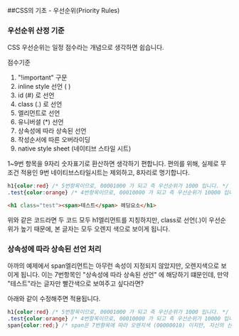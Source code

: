 ##CSS의 기초 - 우선순위(Priority Rules)
### 우선순위 산정 기준

CSS 우선순위는 일정 점수라는 개념으로 생각하면 쉽습니다.

점수기준
1. "!important" 구문
2. inline style 선언 ( <E style=""></E> )
3. id (#) 로 선언
4. class (.) 로 선언
5. 엘리먼트로 선언
6. 유니버셜 (*) 선언
7. 상속성에 따라 상속된 선언
8. 작성순서에 따른 오버라이딩
9. native style sheet (네이티브 스타일 시트)

1~9번 항목을 9자리 숫자표기로 환산하면 생각하기 편합니다.
편의를 위해, 실제로 무조건 적용인 9번 네이티브스타일시트는 제외하고, 8자리로 명기합니다.

```css
h1{color:red} /* 5번항목이므로, 00001000 가 되고 즉 우선순위가 1000 입니다. */
.test{color:orange} /* 4번항목이므로, 00010000 가 되고 즉 우선순위가 10000 입니다. */
```
```html
<h1 class="test"><span>테스트</span> 헤딩요소</h1>
```

위와 같은 코드라면 두 코드 모두 h1엘리먼트를 지칭하지만, class로 선언(.)이 우선순위가 높기 때문에,
본 글자는 모두 오렌지 색으로 보이게 됩니다.


### 상속성에 따라 상속된 선언 처리

아까의 예제에서 span엘리먼트는 아무런 속성이 지정되지 않았지만, 오렌지색으로 보이게 됩니다.
이는 7번항목인 "상속성에 따라 상속된 선언" 에 해당하기 떄문인데, 만약 "테스트"라는 글자만 빨간색으로 보여주고 싶다라면?

아래와 같이 수정해주면 적용됩니다.

```css
h1{color:red} /* 5번항목이므로, 00001000 가 되고 즉 우선순위가 1000 입니다. */
.test{color:orange} /* 4번항목이므로, 00010000 가 되고 즉 우선순위가 10000 입니다. */
span{color:red;} /* span은 7번항목에 따라 오렌지색 (00000010) 이지만, 자신의 선언 (00001000) 에 따라 빨간색으로 변경됩니다. */
```

